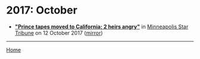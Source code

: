# 2017: October

 - [**"Prince tapes moved to California; 2 heirs angry"**](http://www.startribune.com/apnewsbreak-prince-tapes-moved-to-california-heirs-miffed/450496873/) in [Minneapolis Star Tribune](http://www.startribune.com/) on 12 October 2017 ([mirror](https://web.archive.org/web/*/http://www.startribune.com/apnewsbreak-prince-tapes-moved-to-california-heirs-miffed/450496873/))

----

[Home](./)
